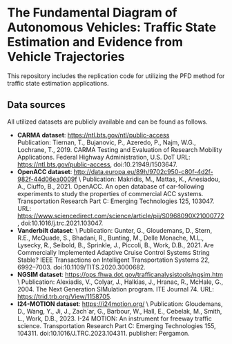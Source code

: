 # The Fundamental Diagram of Autonomous Vehicles: Traffic State Estimation and Evidence from Vehicle Trajectories
This repository includes the replication code for utilizing the PFD method for traffic state estimation applications.

## Data sources
All utilized datasets are publicly available and can be found as follows.
- **CARMA dataset**: https://ntl.bts.gov/ntl/public-access <br> Publication: Tiernan, T., Bujanovic, P., Azeredo, P., Najm, W.G., Lochrane, T., 2019. CARMA Testing and Evaluation of Research Mobility Applications. Federal Highway Administration, U.S. DoT URL: https://ntl.bts.gov/public-access, doi:10.21949/1503647.
- **OpenACC dataset**: http://data.europa.eu/89h/9702c950-c80f-4d2f-982f-44d06ea0009f \ Publication: Makridis, M., Mattas, K., Anesiadou, A., Ciuffo, B., 2021. OpenACC. An open database of car-following experiments to study the properties of commercial ACC systems. Transportation Research Part C: Emerging Technologies 125, 103047. URL: https://www.sciencedirect.com/science/article/pii/S0968090X21000772, doi:10.1016/j.trc.2021.103047.
- **Vanderbilt dataset**: \ Publication: Gunter, G., Gloudemans, D., Stern, R.E., McQuade, S., Bhadani, R., Bunting, M., Delle Monache, M.L., Lysecky, R., Seibold, B., Sprinkle, J., Piccoli, B., Work, D.B., 2021. Are Commercially Implemented Adaptive Cruise Control Systems String Stable? IEEE Transactions on Intelligent Transportation Systems 22, 6992–7003. doi:10.1109/TITS.2020.3000682.
- **NGSIM dataset**: https://ops.fhwa.dot.gov/trafficanalysistools/ngsim.htm \ Publication: Alexiadis, V., Colyar, J., Halkias, J., Hranac, R., McHale, G., 2004. The Next Generation SIMulation program. ITE Journal 74. URL: https://trid.trb.org/View/1158705.
- **I24-MOTION dataset**: https://i24motion.org/ \ Publication: Gloudemans, D., Wang, Y., Ji, J., Zach´ar, G., Barbour, W., Hall, E., Cebelak, M., Smith, L., Work, D.B., 2023. I-24 MOTION: An instrument for freeway traffic science. Transportation Research Part C: Emerging Technologies 155, 104311. doi:10.1016/J.TRC.2023.104311. publisher: Pergamon.
